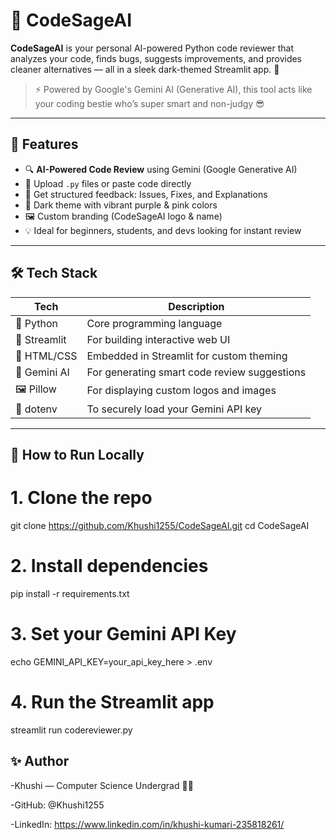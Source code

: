 # 🧠 CodeSageAI

**CodeSageAI** is your personal AI-powered Python code reviewer that analyzes your code, finds bugs, suggests improvements, and provides cleaner alternatives — all in a sleek dark-themed Streamlit app. 🚀

> ⚡ Powered by Google's Gemini AI (Generative AI), this tool acts like your coding bestie who’s super smart and non-judgy 😎

---

## 🌟 Features

- 🔍 **AI-Powered Code Review** using Gemini (Google Generative AI)
- 📂 Upload `.py` files or paste code directly
- 📄 Get structured feedback: Issues, Fixes, and Explanations
- 🎨 Dark theme with vibrant purple & pink colors
- 🖼️ Custom branding (CodeSageAI logo & name)
- 💡 Ideal for beginners, students, and devs looking for instant review

---

## 🛠️ Tech Stack

| Tech       | Description                                      |
|------------|--------------------------------------------------|
| 🐍 Python  | Core programming language                        |
| 🔮 Streamlit | For building interactive web UI                |
| 🌈 HTML/CSS | Embedded in Streamlit for custom theming        |
| 🧠 Gemini AI | For generating smart code review suggestions    |
| 🖼️ Pillow   | For displaying custom logos and images          |
| 🔐 dotenv  | To securely load your Gemini API key             |

---

## 🚀 How to Run Locally

# 1. Clone the repo
git clone https://github.com/Khushi1255/CodeSageAI.git
cd CodeSageAI

# 2. Install dependencies
pip install -r requirements.txt

# 3. Set your Gemini API Key
echo GEMINI_API_KEY=your_api_key_here > .env

# 4. Run the Streamlit app
streamlit run codereviewer.py


## ✨ Author
-Khushi — Computer Science Undergrad 👩‍💻

-GitHub: @Khushi1255

-LinkedIn: https://www.linkedin.com/in/khushi-kumari-235818261/



